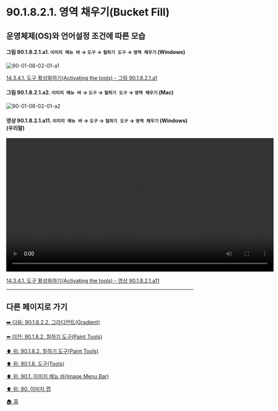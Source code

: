 # 90.1.8.2.1. 영역 채우기(Bucket Fill)
## 운영체제(OS)와 언어설정 조건에 따른 모습

<a id="90-01-08-02-01-a1"></a>

#### 그림 90.1.8.2.1.a1. `이미지 메뉴 바` → `도구` → `칠하기 도구` → `영역 채우기` (Windows)
![90-01-08-02-01-a1](https://github.com/wonder13662/gimp/assets/15767104/3cae1ac6-0ccd-4eff-a4f4-837cac4c95e0)

[14.3.4.1. 도구 활성화하기(Activating the tools) - 그림 90.1.8.2.1.a1](./14-03-04-01-activating_the_tool.md#90-01-08-02-01-a1)

<a id="90-01-08-02-01-a2"></a>

#### 그림 90.1.8.2.1.a2. `이미지 메뉴 바` → `도구` → `칠하기 도구` → `영역 채우기` (Mac)
![90-01-08-02-01-a2](https://github.com/wonder13662/gimp/assets/15767104/89daf79a-223f-427a-958a-2d563798e042)

<a id="90-01-08-02-01-a11"></a>

#### 영상 90.1.8.2.1.a11. `이미지 메뉴 바` → `도구` → `칠하기 도구` → `영역 채우기` (Windows) (우리말)
<video controls="controls" width="720" src="https://github.com/wonder13662/gimp/assets/15767104/748191a2-c187-4d32-93bd-22f8ab85bab0"></video>

[14.3.4.1. 도구 활성화하기(Activating the tools) - 영상 90.1.8.2.1.a11](./14-03-04-01-activating_the_tool.md#90-01-08-02-01-a11)

***

## 다른 페이지로 가기

[➡️ 다음: 90.1.8.2.2. 그라디언트(Gradient)](./90-01-08-02-02-gradient.md)

[⬅️ 이전: 90.1.8.2. 칠하기 도구(Paint Tools)](./90-01-08-02-00-paint_tools.md)

[⬆️ 위: 90.1.8.2. 칠하기 도구(Paint Tools)](./90-01-08-02-00-paint_tools.md)

[⬆️ 위: 90.1.8. 도구(Tools)](./90-01-08-00-tools.md)

[⬆️ 위: 90.1. 이미지 메뉴 바(Image Menu Bar)](./90-01-00-image-menu-bar.md)

[⬆️ 위: 90. 이미지 맵](./90-00-image-map.md)

[🏠 홈](./00-home.md)
